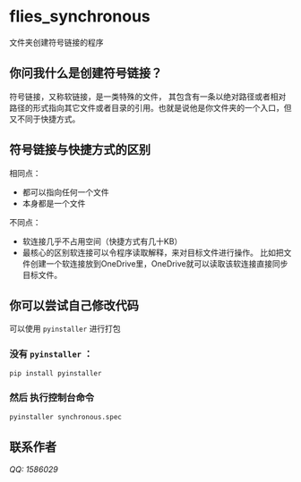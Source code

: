# flies_synchronous
文件夹创建符号链接的程序

## 你问我什么是创建符号链接？
符号链接，又称软链接，是一类特殊的文件， 其包含有一条以绝对路径或者相对路径的形式指向其它文件或者目录的引用。也就是说他是你文件夹的一个入口，但又不同于快捷方式。

## 符号链接与快捷方式的区别
相同点：
 - 都可以指向任何一个文件
 - 本身都是一个文件

不同点：
 - 软连接几乎不占用空间（快捷方式有几十KB）
 - 最核心的区别软连接可以令程序读取解释，来对目标文件进行操作。
比如把文件创建一个软连接放到OneDrive里，OneDrive就可以读取该软连接直接同步目标文件。

## 你可以尝试自己修改代码
可以使用 `pyinstaller`</mark> 进行打包

### __没有 `pyinstaller` ：__
```python
pip install pyinstaller
```

### __然后 执行控制台命令__
```python
pyinstaller synchronous.spec
```

## 联系作者
*QQ: 1586029*

